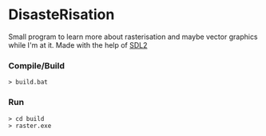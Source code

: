 # DisasteRisation

Small program to learn more about rasterisation and maybe vector graphics while I'm at it. 
Made with the help of [SDL2](https://www.libsdl.org/)

### Compile/Build

```console
> build.bat
```

### Run

```console
> cd build
> raster.exe
```
